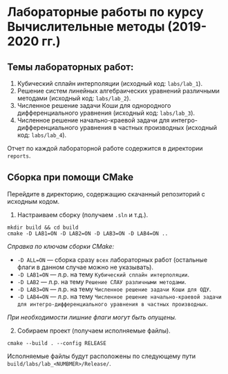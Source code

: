 # Лабораторные работы по курсу Вычислительные методы (2019-2020 гг.)
## Темы лабораторных работ:
1) Кубический сплайн интерполяции (исходный код: `labs/lab_1`).
2) Решение систем линейных алгебраических уравнений различными методами (исходный код: `labs/lab_2`).
3) Численное решение задачи Коши для однородного дифференциального уравнения (исходный код: `labs/lab_3`).
4) Численное решение начально-краевой задачи для интегро-дифференциального уравнения в частных производных (исходный код: `labs/lab_4`).

Отчет по каждой лабораторной работе содержится в директории `reports`.

## Сборка при помощи CMake
Перейдите в директорию, содержащию скачанный репозиторий с исходным кодом.

1) Настраиваем сборку (получаем `.sln` и т.д.).

  ```
  mkdir build && cd build
  cmake -D LAB1=ON -D LAB2=ON -D LAB3=ON -D LAB4=ON ..
  ```
*Справка по ключам сборки CMake:*
- `-D ALL=ON` — сборка сразу `всех` лабораторных работ (остальные флаги в данном случае можно не указывать).
- `-D LAB1=ON` — л.р. на тему `Кубический сплайн интерполяции`.
- `-D LAB2` — л.р. на тему `Решение СЛАУ различными методами`.
- `-D LAB3=ON` — л.р. на тему `Численное решение задачи Коши для ОДУ`.
- `-D LAB4=ON` — л.р. на тему `Численное решение начально-краевой задачи для интегро-дифференциального уравнения в частных производных`.

*При необходимости лишние флаги могут быть опущены.*

2) Собираем проект (получаем исполняемые файлы).
```
cmake --build . --config RELEASE
```
Исполняемые файлы будут расположены по следующему пути `build/labs/lab_<NUMBMER>/Release/`.

